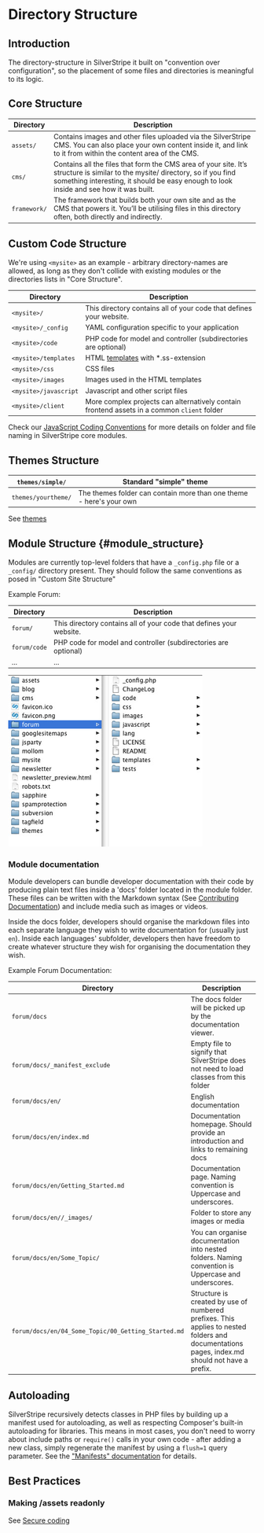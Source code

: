 # Directory Structure

## Introduction

The directory-structure in SilverStripe it built on "convention over configuration", so the placement of some files and
directories is meaningful to its logic.

## Core Structure

Directory   | Description
---------   | -----------
`assets/`   | Contains images and other files uploaded via the SilverStripe CMS. You can also place your own content inside it, and link to it from within the content area of the CMS.
`cms/`      | Contains all the files that form the CMS area of your site. It’s structure is similar to the mysite/ directory, so if you find something interesting, it should be easy enough to look inside and see how it was built.
`framework/` | The framework that builds both your own site and as the CMS that powers it. You’ll be utilising files in this directory often, both directly and indirectly.

## Custom Code Structure

We're using `<mysite>` as an example - arbitrary directory-names are allowed, as long as they don't collide with
existing modules or the directories lists in "Core Structure".

 | Directory           | Description                                                         |
 | ---------           | -----------                                                         |
 | `<mysite>/`           | This directory contains all of your code that defines your website. |
 | `<mysite>/_config`    | YAML configuration specific to  your application                    |
 | `<mysite>/code`       | PHP code for model and controller (subdirectories are optional)     |
 | `<mysite>/templates`  | HTML [templates](/developer_guides/templates) with *.ss-extension                     |
 | `<mysite>/css `       | CSS files                                                           |
 | `<mysite>/images `    | Images used in the HTML templates                                   |
 | `<mysite>/javascript` | Javascript and other script files |
 | `<mysite>/client`     | More complex projects can alternatively contain frontend assets in a common `client` folder |

Check our [JavaScript Coding Conventions](javascript_coding_conventions) for more details
on folder and file naming in SilverStripe core modules.

## Themes Structure

 | `themes/simple/`      | Standard "simple" theme                                         |
 | ------------------        | ---------------------------                                         |
 | `themes/yourtheme/`       | The themes folder can contain more than one theme - here's your own |


See [themes](/developer_guides/templates/themes)

## Module Structure		{#module_structure}

Modules are currently top-level folders that have a `_config.php` file or a `_config/` directory present.
They should follow the same conventions as posed in "Custom Site Structure"

Example Forum:

 | Directory  | Description                                                         |
 | ---------  | -----------                                                         |
 | `forum/`     | This directory contains all of your code that defines your website. |
 | `forum/code` | PHP code for model and controller (subdirectories are optional)     |
 | ...        | ...                                                                 |

![](../_images/modules_folder.jpg)

### Module documentation

Module developers can bundle developer documentation with their code by producing
plain text files inside a 'docs' folder located in the module folder. These files
can be written with the Markdown syntax (See [Contributing Documentation](/contributing/documentation))
and include media such as images or videos.

Inside the docs folder, developers should organise the markdown files into each
separate language they wish to write documentation for (usually just `en`). Inside
each languages' subfolder, developers then have freedom to create whatever structure
they wish for organising the documentation they wish.

Example Forum Documentation:

 | Directory  | Description                                                         |
 | ---------  | -----------                                                         |
 | `forum/docs` | The docs folder will be picked up by the documentation viewer. |
 | `forum/docs/_manifest_exclude` | Empty file to signify that SilverStripe does not need to load classes from this folder |
 | `forum/docs/en/`       | English documentation  |
 | `forum/docs/en/index.md`	| Documentation homepage. Should provide an introduction and links to remaining docs |
 | `forum/docs/en/Getting_Started.md` | Documentation page. Naming convention is Uppercase and underscores. |
 | `forum/docs/en//_images/` | Folder to store any images or media |
 | `forum/docs/en/Some_Topic/` | You can organise documentation into nested folders. Naming convention is Uppercase and underscores. |
|`forum/docs/en/04_Some_Topic/00_Getting_Started.md`|Structure is created by use of numbered prefixes. This applies to nested folders and documentations pages, index.md should not have a prefix.|


## Autoloading

SilverStripe recursively detects classes in PHP files by building up a manifest used for autoloading,
as well as respecting Composer's built-in autoloading for libraries. This means
in most cases, you don't need to worry about include paths or `require()` calls
in your own code - after adding a new class, simply regenerate the manifest
by using a `flush=1` query parameter. See the ["Manifests" documentation](/developer_guides/execution_pipeline/manifests) for details.

## Best Practices

### Making /assets readonly
See [Secure coding](/developer_guides/security/secure_coding#filesystem)
